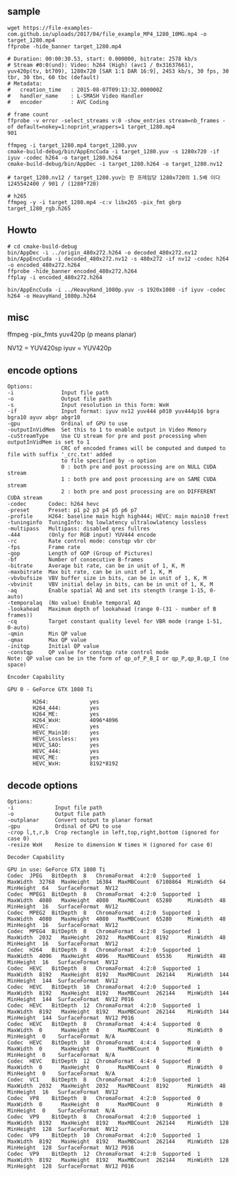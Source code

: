 ## sample

    wget https://file-examples-com.github.io/uploads/2017/04/file_example_MP4_1280_10MG.mp4 -o target_1280.mp4
    ffprobe -hide_banner target_1280.mp4
    
    # Duration: 00:00:30.53, start: 0.000000, bitrate: 2578 kb/s
    # Stream #0:0(und): Video: h264 (High) (avc1 / 0x31637661), yuv420p(tv, bt709), 1280x720 [SAR 1:1 DAR 16:9], 2453 kb/s, 30 fps, 30 tbr, 30 tbn, 60 tbc (default)
    # Metadata:
    #   creation_time   : 2015-08-07T09:13:32.000000Z
    #   handler_name    : L-SMASH Video Handler
    #   encoder         : AVC Coding

    # frame count    
    ffprobe -v error -select_streams v:0 -show_entries stream=nb_frames -of default=nokey=1:noprint_wrappers=1 target_1280.mp4
    901
    
    ffmpeg -i target_1280.mp4 target_1280.yuv
    cmake-build-debug/bin/AppEncCuda -i target_1280.yuv -s 1280x720 -if iyuv -codec h264 -o target_1280.h264
    cmake-build-debug/bin/AppDec -i target_1280.h264 -o target_1280.nv12

    # target_1280.nv12 / target_1280.yuv는 한 프레임당 1280x720의 1.5배 이다
    1245542400 / 901 / (1280*720)

    # h265
    ffmpeg -y -i target_1280.mp4 -c:v libx265 -pix_fmt gbrp target_1280_rgb.h265


## Howto

    # cd cmake-build-debug
    bin/AppDec -i ../origin_480x272.h264 -o decoded_480x272.nv12
    bin/AppEncCuda -i decoded_480x272.nv12 -s 480x272 -if nv12 -codec h264 -o encoded_480x272.h264
    ffprobe -hide_banner encoded_480x272.h264
    ffplay -i encoded_480x272.h264

    bin/AppEncCuda -i ../HeavyHand_1080p.yuv -s 1920x1080 -if iyuv -codec h264 -o HeavyHand_1080p.h264

## misc
ffmpeg -pix_fmts 
yuv420p (p means planar)

NV12 = YUV420sp
iyuv = YUV420p


## encode options

    Options:
    -i               Input file path
    -o               Output file path
    -s               Input resolution in this form: WxH
    -if              Input format: iyuv nv12 yuv444 p010 yuv444p16 bgra bgra10 ayuv abgr abgr10
    -gpu             Ordinal of GPU to use
    -outputInVidMem  Set this to 1 to enable output in Video Memory
    -cuStreamType    Use CU stream for pre and post processing when outputInVidMem is set to 1
                     CRC of encoded frames will be computed and dumped to file with suffix '_crc.txt' added
                     to file specified by -o option 
                     0 : both pre and post processing are on NULL CUDA stream
                     1 : both pre and post processing are on SAME CUDA stream
                     2 : both pre and post processing are on DIFFERENT CUDA stream
    -codec       Codec: h264 hevc
    -preset      Preset: p1 p2 p3 p4 p5 p6 p7
    -profile     H264: baseline main high high444; HEVC: main main10 frext
    -tuninginfo  TuningInfo: hq lowlatency ultralowlatency lossless
    -multipass   Multipass: disabled qres fullres
    -444         (Only for RGB input) YUV444 encode
    -rc          Rate control mode: constqp vbr cbr
    -fps         Frame rate
    -gop         Length of GOP (Group of Pictures)
    -bf          Number of consecutive B-frames
    -bitrate     Average bit rate, can be in unit of 1, K, M
    -maxbitrate  Max bit rate, can be in unit of 1, K, M
    -vbvbufsize  VBV buffer size in bits, can be in unit of 1, K, M
    -vbvinit     VBV initial delay in bits, can be in unit of 1, K, M
    -aq          Enable spatial AQ and set its stength (range 1-15, 0-auto)
    -temporalaq  (No value) Enable temporal AQ
    -lookahead   Maximum depth of lookahead (range 0-(31 - number of B frames))
    -cq          Target constant quality level for VBR mode (range 1-51, 0-auto)
    -qmin        Min QP value
    -qmax        Max QP value
    -initqp      Initial QP value
    -constqp     QP value for constqp rate control mode
    Note: QP value can be in the form of qp_of_P_B_I or qp_P,qp_B,qp_I (no space)
    
    Encoder Capability
    
    GPU 0 - GeForce GTX 1080 Ti
    
            H264:             yes
            H264_444:         yes
            H264_ME:          yes
            H264_WxH:         4096*4096
            HEVC:             yes
            HEVC_Main10:      yes
            HEVC_Lossless:    yes
            HEVC_SAO:         yes
            HEVC_444:         yes
            HEVC_ME:          yes
            HEVC_WxH:         8192*8192
    
## decode options

    Options:
    -i             Input file path
    -o             Output file path
    -outplanar     Convert output to planar format
    -gpu           Ordinal of GPU to use
    -crop l,t,r,b  Crop rectangle in left,top,right,bottom (ignored for case 0)
    -resize WxH    Resize to dimension W times H (ignored for case 0)
    
    Decoder Capability
    
    GPU in use: GeForce GTX 1080 Ti
    Codec  JPEG   BitDepth  8   ChromaFormat  4:2:0  Supported  1  MaxWidth  32768  MaxHeight  16384  MaxMBCount  67108864  MinWidth  64   MinHeight  64   SurfaceFormat  NV12       
    Codec  MPEG1  BitDepth  8   ChromaFormat  4:2:0  Supported  1  MaxWidth  4080   MaxHeight  4080   MaxMBCount  65280     MinWidth  48   MinHeight  16   SurfaceFormat  NV12       
    Codec  MPEG2  BitDepth  8   ChromaFormat  4:2:0  Supported  1  MaxWidth  4080   MaxHeight  4080   MaxMBCount  65280     MinWidth  48   MinHeight  16   SurfaceFormat  NV12       
    Codec  MPEG4  BitDepth  8   ChromaFormat  4:2:0  Supported  1  MaxWidth  2032   MaxHeight  2032   MaxMBCount  8192      MinWidth  48   MinHeight  16   SurfaceFormat  NV12       
    Codec  H264   BitDepth  8   ChromaFormat  4:2:0  Supported  1  MaxWidth  4096   MaxHeight  4096   MaxMBCount  65536     MinWidth  48   MinHeight  16   SurfaceFormat  NV12       
    Codec  HEVC   BitDepth  8   ChromaFormat  4:2:0  Supported  1  MaxWidth  8192   MaxHeight  8192   MaxMBCount  262144    MinWidth  144  MinHeight  144  SurfaceFormat  NV12       
    Codec  HEVC   BitDepth  10  ChromaFormat  4:2:0  Supported  1  MaxWidth  8192   MaxHeight  8192   MaxMBCount  262144    MinWidth  144  MinHeight  144  SurfaceFormat  NV12 P016  
    Codec  HEVC   BitDepth  12  ChromaFormat  4:2:0  Supported  1  MaxWidth  8192   MaxHeight  8192   MaxMBCount  262144    MinWidth  144  MinHeight  144  SurfaceFormat  NV12 P016  
    Codec  HEVC   BitDepth  8   ChromaFormat  4:4:4  Supported  0  MaxWidth  0      MaxHeight  0      MaxMBCount  0         MinWidth  0    MinHeight  0    SurfaceFormat  N/A        
    Codec  HEVC   BitDepth  10  ChromaFormat  4:4:4  Supported  0  MaxWidth  0      MaxHeight  0      MaxMBCount  0         MinWidth  0    MinHeight  0    SurfaceFormat  N/A        
    Codec  HEVC   BitDepth  12  ChromaFormat  4:4:4  Supported  0  MaxWidth  0      MaxHeight  0      MaxMBCount  0         MinWidth  0    MinHeight  0    SurfaceFormat  N/A        
    Codec  VC1    BitDepth  8   ChromaFormat  4:2:0  Supported  1  MaxWidth  2032   MaxHeight  2032   MaxMBCount  8192      MinWidth  48   MinHeight  16   SurfaceFormat  NV12       
    Codec  VP8    BitDepth  8   ChromaFormat  4:2:0  Supported  0  MaxWidth  0      MaxHeight  0      MaxMBCount  0         MinWidth  0    MinHeight  0    SurfaceFormat  N/A        
    Codec  VP9    BitDepth  8   ChromaFormat  4:2:0  Supported  1  MaxWidth  8192   MaxHeight  8192   MaxMBCount  262144    MinWidth  128  MinHeight  128  SurfaceFormat  NV12       
    Codec  VP9    BitDepth  10  ChromaFormat  4:2:0  Supported  1  MaxWidth  8192   MaxHeight  8192   MaxMBCount  262144    MinWidth  128  MinHeight  128  SurfaceFormat  NV12 P016  
    Codec  VP9    BitDepth  12  ChromaFormat  4:2:0  Supported  1  MaxWidth  8192   MaxHeight  8192   MaxMBCount  262144    MinWidth  128  MinHeight  128  SurfaceFormat  NV12 P016  
    

